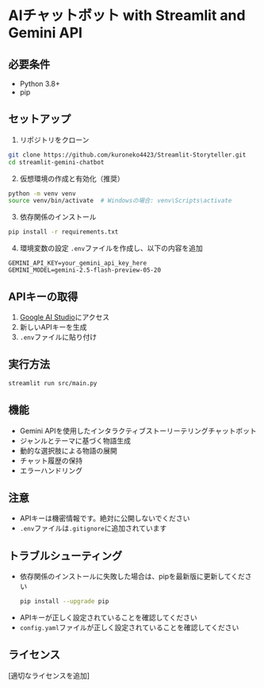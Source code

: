 # AIチャットボット with Streamlit and Gemini API

## 必要条件
- Python 3.8+
- pip

## セットアップ

1. リポジトリをクローン
```bash
git clone https://github.com/kuroneko4423/Streamlit-Storyteller.git
cd streamlit-gemini-chatbot
```

2. 仮想環境の作成と有効化（推奨）
```bash
python -m venv venv
source venv/bin/activate  # Windowsの場合: venv\Scripts\activate
```

3. 依存関係のインストール
```bash
pip install -r requirements.txt
```

4. 環境変数の設定
`.env`ファイルを作成し、以下の内容を追加
```
GEMINI_API_KEY=your_gemini_api_key_here
GEMINI_MODEL=gemini-2.5-flash-preview-05-20
```

## APIキーの取得
1. [Google AI Studio](https://makersuite.google.com/app/apikey)にアクセス
2. 新しいAPIキーを生成
3. `.env`ファイルに貼り付け

## 実行方法
```bash
streamlit run src/main.py
```

## 機能
- Gemini APIを使用したインタラクティブストーリーテリングチャットボット
- ジャンルとテーマに基づく物語生成
- 動的な選択肢による物語の展開
- チャット履歴の保持
- エラーハンドリング

## 注意
- APIキーは機密情報です。絶対に公開しないでください
- `.env`ファイルは`.gitignore`に追加されています

## トラブルシューティング
- 依存関係のインストールに失敗した場合は、pipを最新版に更新してください
  ```bash
  pip install --upgrade pip
  ```
- APIキーが正しく設定されていることを確認してください
- `config.yaml`ファイルが正しく設定されていることを確認してください

## ライセンス
[適切なライセンスを追加]